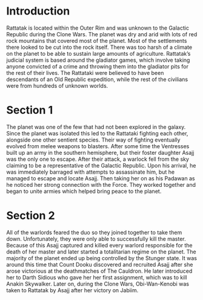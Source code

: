 # Introduction

Rattatak is located within the Outer Rim and was unknown to the Galactic Republic during the Clone Wars.
The planet was dry and arid with lots of red rock mountains that covered most of the planet.
Most of the settlements there looked to be cut into the rock itself.
There was too harsh of a climate on the planet to be able to sustain large amounts of agriculture.
Rattatak’s judicial system is based around the gladiator games, which involve taking anyone convicted of a crime and throwing them into the gladiator pits for the rest of their lives.
The Rattataki were believed to have been descendants of an Old Republic expedition, while the rest of the civilians were from hundreds of unknown worlds.

# Section 1

The planet was one of the few that had not been explored in the galaxy.
Since the planet was isolated this led to the Rattataki fighting each other, alongside one other sentient species.
Their way of fighting eventually evolved from melee weapons to blasters.
After some time the Ventresses built up an army in the southern hemisphere, but their foster daughter Asajj was the only one to escape.
After their attack, a warlock fell from the sky claiming to be a representative of the Galactic Republic.
Upon his arrival, he was immediately barraged with attempts to assassinate him, but he managed to escape and locate Asajj.
Then taking her on as his Padawan as he noticed her strong connection with the Force.
They worked together and began to unite armies which helped bring peace to the planet.

# Section 2

All of the warlords feared the duo so they joined together to take them down.
Unfortunately, they were only able to successfully kill the master.
Because of this Asajj captured and killed every warlord responsible for the death of her master and later started a totalitarian regime on the planet.
The majority of the planet ended up being controlled by the Stunger state.
It was around this time that Count Dooku discovered and recruited Asajj after she arose victorious at the deathmatches of The Cauldron.
He later introduced her to Darth Sidious who gave her her first assignment, which was to kill Anakin Skywalker.
Later on, during the Clone Wars, Obi-Wan-Kenobi was taken to Rattatak by Asajj after her victory on Jabiim.
